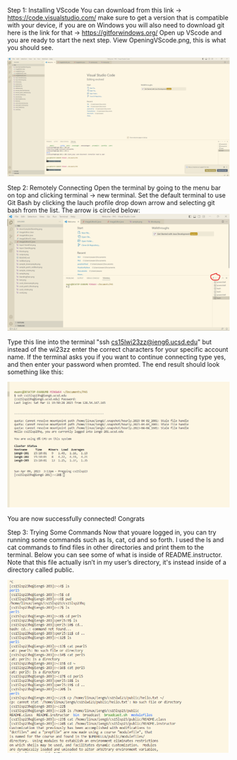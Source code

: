 Step 1: Installing VScode
You can download from this link -> https://code.visualstudio.com/
make sure to get a version that is compatible with your device, if you are on Windows you will also need to download git
here is the link for that -> https://gitforwindows.org/
Open up VScode and you are ready to start the next step.
View OpeningVScode.png, this is what you should see.

![Image](OpeningVScode.png)


Step 2: Remotely Connecting
Open the terminal by going to the menu bar on top and clicking terminal -> new terminal. Set the default terminal to use Git Bash by clicking the 
lauch profile drop down arrow and selecting git bash from the list. The arrow is circled below:
![Image](GitBash.png)

Type this line into the terminal "ssh cs15lwi23zz@ieng6.ucsd.edu" but instead of the wi23zz enter the correct characters for your specific account name. 
If the terminal asks you if you want to continue connecting type yes, and then enter your password when promted. The end result should look something like this:

![Image](RemotelyConnecting.png)

You are now successfully connected! Congrats

Step 3: Trying Some Commands
Now that youare logged in, you can try running some commands such as ls, cat, cd and so forth. I used the ls and cat commands to find files in other directories and print them to the terminal. Below you can see some of what is inside of README.instructor. Note that this file actually isn’t in my user’s directory, it's instead inside of a directory called public.

![Image](TryingSomeCommands.png)


